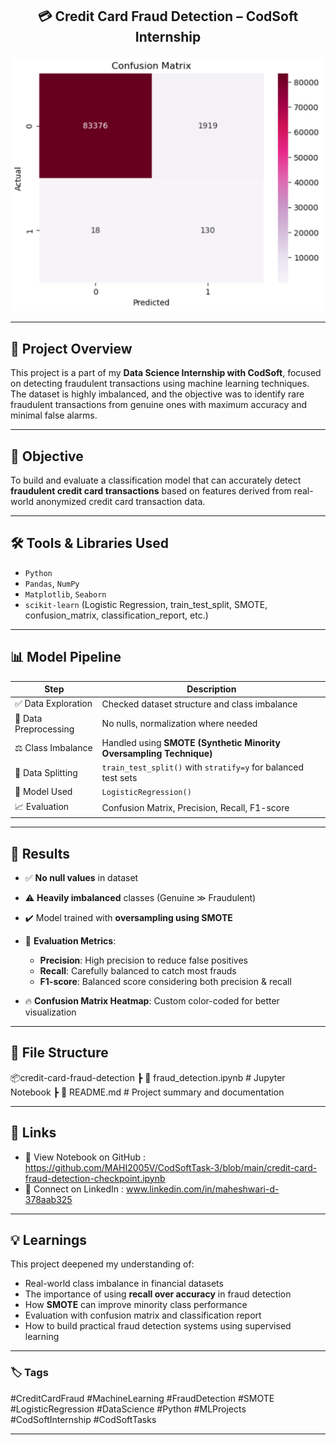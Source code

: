## <p align="center"> 💳 Credit Card Fraud Detection – CodSoft Internship </p>

 <p align="center">
  <img src="credict-card-cm.png" alt="Titanic" width="500"><br>
</p>

---

## 📌 Project Overview

This project is a part of my **Data Science Internship with CodSoft**, focused on detecting fraudulent transactions using machine learning techniques.
The dataset is highly imbalanced, and the objective was to identify rare fraudulent transactions from genuine ones with maximum accuracy and minimal false alarms.

---

## 🎯 Objective

To build and evaluate a classification model that can accurately detect **fraudulent credit card transactions** based on features derived from real-world anonymized credit card transaction data.

---

## 🛠️ Tools & Libraries Used

* `Python`
* `Pandas`, `NumPy`
* `Matplotlib`, `Seaborn`
* `scikit-learn` (Logistic Regression, train\_test\_split, SMOTE, confusion\_matrix, classification\_report, etc.)

---

## 📊 Model Pipeline

| Step                  | Description                                                         |
| --------------------- | ------------------------------------------------------------------- |
| ✅ Data Exploration    | Checked dataset structure and class imbalance                       |
| 🧹 Data Preprocessing | No nulls, normalization where needed                                |
| ⚖️ Class Imbalance    | Handled using **SMOTE (Synthetic Minority Oversampling Technique)** |
| 🔀 Data Splitting     | `train_test_split()` with `stratify=y` for balanced test sets       |
| 🧠 Model Used         | `LogisticRegression()`                                              |
| 📈 Evaluation         | Confusion Matrix, Precision, Recall, F1-score                       |

---

## 📌 Results

* ✅ **No null values** in dataset
* ⚠️ **Heavily imbalanced** classes (Genuine ≫ Fraudulent)
* ✔️ Model trained with **oversampling using SMOTE**
* 🎯 **Evaluation Metrics**:

  * **Precision**: High precision to reduce false positives
  * **Recall**: Carefully balanced to catch most frauds
  * **F1-score**: Balanced score considering both precision & recall
* 🔥 **Confusion Matrix Heatmap**: Custom color-coded for better visualization

---

## 📁 File Structure

📦credit-card-fraud-detection
┣ 📄 fraud\_detection.ipynb # Jupyter Notebook
┣ 📄 README.md # Project summary and documentation

---

## 🔗 Links

* 📂 View Notebook on GitHub : https://github.com/MAHI2005V/CodSoftTask-3/blob/main/credit-card-fraud-detection-checkpoint.ipynb
* 💼 Connect on LinkedIn : www.linkedin.com/in/maheshwari-d-378aab325

---

## 💡 Learnings

This project deepened my understanding of:

* Real-world class imbalance in financial datasets
* The importance of using **recall over accuracy** in fraud detection
* How **SMOTE** can improve minority class performance
* Evaluation with confusion matrix and classification report
* How to build practical fraud detection systems using supervised learning

---

### 🏷️ Tags

\#CreditCardFraud #MachineLearning #FraudDetection #SMOTE #LogisticRegression #DataScience #Python #MLProjects #CodSoftInternship #CodSoftTasks

---
